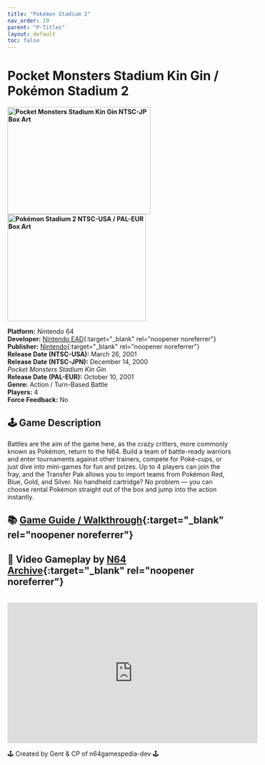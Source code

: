 ```yaml
---
title: "Pokémon Stadium 2"
nav_order: 19
parent: "P-Titles"
layout: default
toc: false
---
```


# Pocket Monsters Stadium Kin Gin / Pokémon Stadium 2

<b>
<img src="https://images.launchbox-app.com/5e014ed5-ec31-42d5-9e85-20b210b53011.jpg" alt="Pocket Monsters Stadium Kin Gin NTSC-JP Box Art" width="320" height="240" />
<img src="https://images.launchbox-app.com/66b41ad6-1d20-438b-b06f-f9e10ac16240.png" alt="Pokémon Stadium 2 NTSC-USA / PAL-EUR Box Art" width="310" height="240" />
</b>

**Platform:** Nintendo 64  
**Developer:** [Nintendo EAD](https://en.wikipedia.org/wiki/Nintendo_Entertainment_Analysis_%26_Development){:target="_blank" rel="noopener noreferrer"}  
**Publisher:** [Nintendo](https://en.wikipedia.org/wiki/Nintendo){:target="_blank" rel="noopener noreferrer"}  
**Release Date (NTSC-USA):** March 26, 2001  
**Release Date (NTSC-JPN):** December 14, 2000  
*Pocket Monsters Stadium Kin Gin*  
**Release Date (PAL-EUR):** October 10, 2001  
**Genre:** Action / Turn-Based Battle  
**Players:** 4  
**Force Feedback:** No  

## 🕹️ Game Description  
Battles are the aim of the game here, as the crazy critters, more commonly known as Pokémon, return to the N64. Build a team of battle-ready warriors and enter tournaments against other trainers, compete for Poké-cups, or just dive into mini-games for fun and prizes. Up to 4 players can join the fray, and the Transfer Pak allows you to import teams from Pokémon Red, Blue, Gold, and Silver. No handheld cartridge? No problem — you can choose rental Pokémon straight out of the box and jump into the action instantly.

## 📚 [Game Guide / Walkthrough](https://gamefaqs.gamespot.com/n64/452036-pokemon-stadium-2/faqs/12175){:target="_blank" rel="noopener noreferrer"}

## 🎥 Video Gameplay by [N64 Archive](https://www.youtube.com/c/N64Archive){:target="_blank" rel="noopener noreferrer"}  
<br />  
<iframe width="560" height="315" src="https://www.youtube.com/embed/1Wy6Ca03IkU" title="Pokemon Stadium 2 Longplay" frameborder="0" allowfullscreen></iframe>

🕹️ Created by Gent & CP of n64gamespedia-dev 🕹️  
<!-- Vault Format: n64gamespedia-dev -->  
<!-- Protocol Source: _vault-specs/format-protocol.md -->
